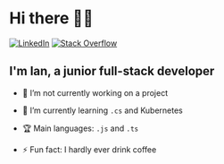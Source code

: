 # Hi there 👋🏽

[![LinkedIn](https://img.shields.io/badge/Connect-LinkedIn-blue)](https://linkedin.com/in/ianbandrade)
[![Stack Overflow](https://img.shields.io/badge/Follow-StackOverflow-orange)](https://stackoverflow.com/users/13660060)

## I'm Ian, a junior full-stack developer

- 🔭 I’m not currently working on a project

- 🌱 I’m currently learning `.cs` and Kubernetes

- 🏆 Main languages: `.js` and `.ts`

- ⚡ Fun fact: I hardly ever drink coffee

